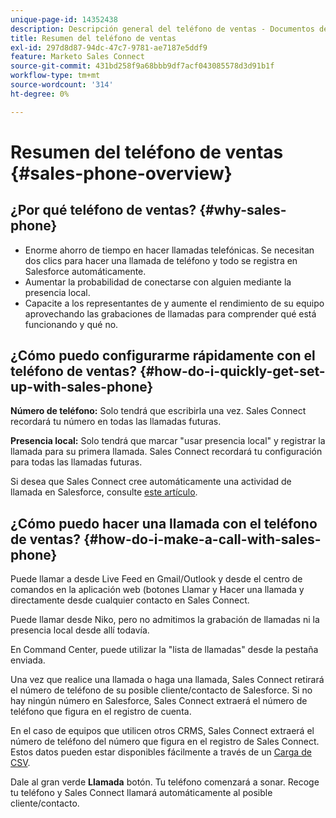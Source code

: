 ```yaml
---
unique-page-id: 14352438
description: Descripción general del teléfono de ventas - Documentos de Marketo - Documentación del producto
title: Resumen del teléfono de ventas
exl-id: 297d8d87-94dc-47c7-9781-ae7187e5ddf9
feature: Marketo Sales Connect
source-git-commit: 431bd258f9a68bbb9df7acf043085578d3d91b1f
workflow-type: tm+mt
source-wordcount: '314'
ht-degree: 0%

---
```


# Resumen del teléfono de ventas {#sales-phone-overview}

## ¿Por qué teléfono de ventas? {#why-sales-phone}

* Enorme ahorro de tiempo en hacer llamadas telefónicas. Se necesitan dos clics para hacer una llamada de teléfono y todo se registra en Salesforce automáticamente.
* Aumentar la probabilidad de conectarse con alguien mediante la presencia local.
* Capacite a los representantes de y aumente el rendimiento de su equipo aprovechando las grabaciones de llamadas para comprender qué está funcionando y qué no.

## ¿Cómo puedo configurarme rápidamente con el teléfono de ventas? {#how-do-i-quickly-get-set-up-with-sales-phone}

**Número de teléfono:** Solo tendrá que escribirla una vez. Sales Connect recordará tu número en todas las llamadas futuras.

**Presencia local:** Solo tendrá que marcar &quot;usar presencia local&quot; y registrar la llamada para su primera llamada. Sales Connect recordará tu configuración para todas las llamadas futuras.

Si desea que Sales Connect cree automáticamente una actividad de llamada en Salesforce, consulte [este artículo](/help/marketo/product-docs/marketo-sales-connect/phone/calls-arent-logging-to-salesforce.md).

## ¿Cómo puedo hacer una llamada con el teléfono de ventas? {#how-do-i-make-a-call-with-sales-phone}

Puede llamar a desde Live Feed en Gmail/Outlook y desde el centro de comandos en la aplicación web (botones Llamar y Hacer una llamada y directamente desde cualquier contacto en Sales Connect.

Puede llamar desde Niko, pero no admitimos la grabación de llamadas ni la presencia local desde allí todavía.

En Command Center, puede utilizar la &quot;lista de llamadas&quot; desde la pestaña enviada.

Una vez que realice una llamada o haga una llamada, Sales Connect retirará el número de teléfono de su posible cliente/contacto de Salesforce. Si no hay ningún número en Salesforce, Sales Connect extraerá el número de teléfono que figura en el registro de cuenta.

En el caso de equipos que utilicen otros CRMS, Sales Connect extraerá el número de teléfono del número que figura en el registro de Sales Connect. Estos datos pueden estar disponibles fácilmente a través de un [Carga de CSV](/help/marketo/product-docs/marketo-sales-connect/people/managing-contacts/import-contacts-via-csv.md).

Dale al gran verde **Llamada** botón. Tu teléfono comenzará a sonar. Recoge tu teléfono y Sales Connect llamará automáticamente al posible cliente/contacto.
